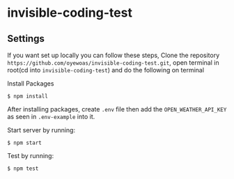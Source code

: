 # invisible-coding-test

## Settings
  If you want set up locally you can follow these steps, Clone the repository `https://github.com/oyewoas/invisible-coding-test.git`, open terminal in root(cd into `invisible-coding-test`) and do the following on terminal

   Install Packages

   ```shell
   $ npm install
   ```
   After installing packages, create `.env` file then add the `OPEN_WEATHER_API_KEY` as seen in `.env-example` into it.
   
   Start server by running:

   ```shell
   $ npm start
   ```

   Test by running:

   ```shell
   $ npm test
   ```